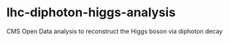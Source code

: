 # lhc-diphoton-higgs-analysis
CMS Open Data analysis to reconstruct the Higgs boson via diphoton decay
